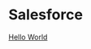 # Salesforce #
<html>
  <head> <title> Apex Code </head></title>
    <body>
     <a href="Apex Hello World">Hello World</a>
    </body>
    </html>
  

